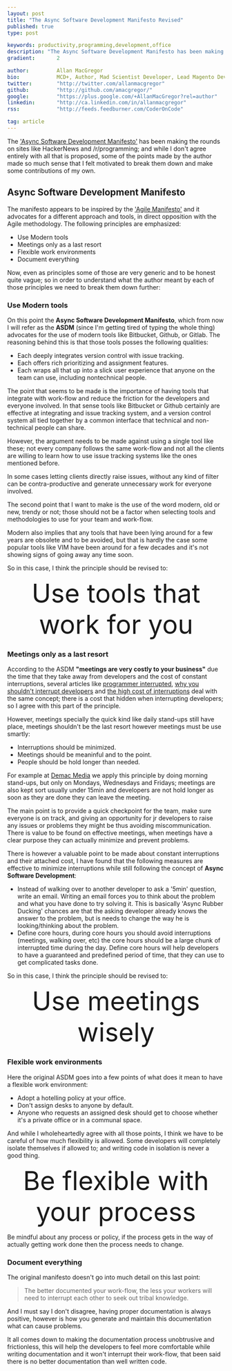 ```yaml
---
layout: post
title: "The Async Software Development Manifesto Revised"
published: true
type: post

keywords: productivity,programming,development,office
description: "The Async Software Development Manifesto has been making the rounds on sites like HackerNews and /r/programming; and while I dont agree entirely with all that is proposed, some of the points made by the author made so much sense that I felt motivated to break them down and make some contributions of my own."
gradient: 		2

author: 		Allan MacGregor
bio: 			MCD+, Author, Mad Scientist Developer, Lead Magento Developer @demacmedia.
twitter: 		"http://twitter.com/allanmacgregor"
github: 		"http://github.com/amacgregor/"
google: 		"https://plus.google.com/+AllanMacGregor?rel=author"
linkedin: 		"http://ca.linkedin.com/in/allanmacgregor"
rss: 			"http://feeds.feedburner.com/CoderOnCode"

tag: article
---
```


The ['Async Software Development Manifesto'](http://asyncmanifesto.org/) has been making the rounds on sites like HackerNews and /r/programming; and while I don't agree entirely with all that is proposed, some of the points made by the author made so much sense that I felt motivated to break them down and make some contributions of my own.



## Async Software Development Manifesto

The manifesto appears to be inspired by the ['Agile Manifesto'](http://agilemanifesto.org/) and it advocates for a different approach and tools, in direct opposition with the Agile methodology. The following principles are emphasized:

- Use Modern tools
- Meetings only as a last resort
- Flexible work environments
- Document everything

Now, even as principles some of those are very generic and to be honest quite vague; so in order to understand what the author meant by each of those principles we need to break them down further:

### Use Modern tools

On this point the **Async Software Development Manifesto**, which from now I will refer as the **ASDM** (since I'm getting tired of typing the whole thing) advocates for the use of modern tools like Bitbucket, Github, or Gitlab. The reasoning behind this is that those tools posses the following qualities:

- Each deeply integrates version control with issue tracking.
- Each offers rich prioritizing and assignment features.
- Each wraps all that up into a slick user experience that anyone on the team can use, including nontechnical people.

The point that seems to be made is the importance of having tools that integrate with work-flow and reduce the friction for the developers and everyone involved. In that sense tools like Bitbucket or Github certainly are effective at integrating and issue tracking system, and a version control system all tied together by a common interface that technical and non-technical people can share.

However, the argument needs to be made against using a single tool like these; not every company follows the same work-flow and not all the clients are willing to learn how to use issue tracking systems like the ones mentioned before.

In some cases letting clients directly raise issues, without any kind of filter can be contra-productive and generate unnecessary work for everyone involved.

The second point that I want to make is the use of the word modern, old or new, trendy or not; those should not be a factor when selecting tools and methodologies to use for your team and work-flow.

Modern also implies that any tools that have been lying around for a few years are obsolete and to be avoided, but that is hardly the case some popular tools like VIM have been around for a few decades and it's not showing signs of going away any time soon.

So in this case, I think the principle should be revised to:

<div style="font-size:60px; text-align:center">Use tools that work for you</div>


### Meetings only as a last resort

According to the ASDM **"meetings are very costly to your business"** due the time that they take away from developers and the cost of constant interruptions, several articles like [programmer interrupted](http://blog.ninlabs.com/2013/01/programmer-interrupted/), [why you shouldn't interrupt developers](http://heeris.id.au/2013/this-is-why-you-shouldnt-interrupt-a-programmer) and [the high cost of interruptions](http://www.infoq.com/news/2013/01/Interruptions) deal with the same concept; there is a cost that hidden when interrupting developers; so I agree with this part of the principle.

However, meetings specially the quick kind like daily stand-ups still have place, meetings shouldn't be the last resort however meetings must be use smartly: 

- Interruptions should be minimized.
- Meetings should be meaninful and to the point.
- People should be hold longer than needed.

For example at [Demac Media](http://www.demacmedia.com/) we apply this principle by doing morning stand-ups, but only on Mondays, Wednesdays and Fridays; meetings are also kept sort usually under 15min and developers are not hold longer as soon as they are done they can leave the meeting.

The main point is to provide a quick checkpoint for the team, make sure everyone is on track, and giving an opportunity for jr developers to raise any issues or problems they might be thus avoiding miscommunication. There is value to be found on effective meetings, when meetings have a clear purpose they can actually minimize and prevent problems.

There is however a valuable point to be made about constant interruptions and their attached cost, I have found that the following measures are effective to minimize interruptions while still following the concept of **Async Software Development**:

- Instead of walking over to another developer to ask a '5min' question, write an email. Writing an email forces you to think about the problem and what you have done to try solving it. This is basically 'Async Rubber Ducking' chances are that the asking developer already knows the answer to the problem, but is needs to change the way he is looking/thinking about the problem.
- Define core hours, during core hours you should avoid interruptions (meetings, walking over, etc) the core hours should be a large chunk of interrupted time during the day. Define core hours will help developers to have a guaranteed and predefined period of time, that they can use to get complicated tasks done. 

So in this case, I think the principle should be revised to:

<div style="font-size:60px; text-align:center">Use meetings wisely</div> 


### Flexible work environments

Here the original ASDM goes into a few points of what does it mean to have a flexible work environment:

- Adopt a hotelling policy at your office.
- Don't assign desks to anyone by default.
- Anyone who requests an assigned desk should get to choose whether it's a private office or in a communal space.

And while I wholeheartedly agree with all those points, I think we have to be careful of how much flexibility is allowed. Some developers will completely isolate themselves if allowed to; and writing code in isolation is never a good thing.

<div style="font-size:60px; text-align:center">Be flexible with your process</div> 

Be mindful about any process or policy, if the process gets in the way of actually getting work done then the process needs to change. 

### Document everything

The original manifesto doesn't go into much detail on this last point: 

> The better documented your work-flow, the less your workers will need to interrupt each other to seek out tribal knowledge.

And I must say I don't disagree, having proper documentation is always positive, however is how you generate and maintain this documentation what can cause problems.

It all comes down to making the documentation process unobtrusive and frictionless, this will help the developers to feel more comfortable while writing documentation and it won't interrupt their work-flow, that been said there is no better documentation than well written code.
